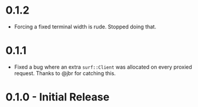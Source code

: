 # 0.1.2
  - Forcing a fixed terminal width is rude. Stopped doing that.

# 0.1.1
  - Fixed a bug where an extra `surf::Client` was allocated on every
  proxied request. Thanks to @jbr for catching this.

# 0.1.0 - Initial Release
